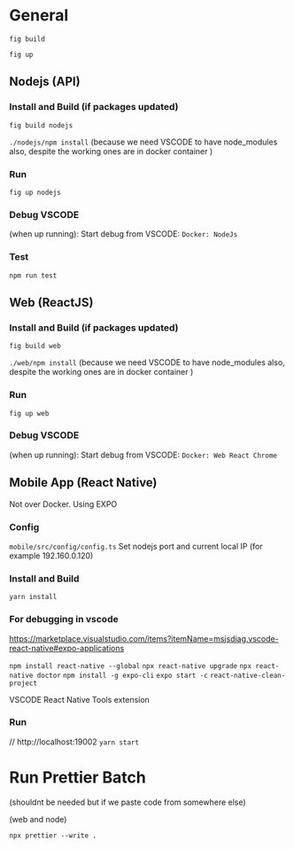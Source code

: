 # General

`fig build`

`fig up`

## Nodejs (API)

### Install and Build (if packages updated)
`fig build nodejs`

`./nodejs/npm install` (because we need VSCODE to have node_modules also, despite the working ones are in docker container )

### Run
`fig up nodejs`

### Debug VSCODE
(when up running): Start debug from VSCODE: `Docker: NodeJs`

### Test
`npm run test`

## Web (ReactJS)

### Install and Build (if packages updated)
`fig build web`

`./web/npm install` (because we need VSCODE to have node_modules also, despite the working ones are in docker container )

### Run
`fig up web`

### Debug VSCODE
(when up running): Start debug from VSCODE: `Docker: Web React Chrome`

## Mobile App (React Native)
Not over Docker. Using EXPO

### Config
`mobile/src/config/config.ts` Set nodejs port and current local IP (for example 192.160.0.120)

### Install and Build
`yarn install`

### For debugging in vscode
https://marketplace.visualstudio.com/items?itemName=msjsdiag.vscode-react-native#expo-applications

`npm install react-native --global`
`npx react-native upgrade`
`npx react-native doctor`
`npm install -g expo-cli`
`expo start -c`
`react-native-clean-project`

VSCODE React Native Tools extension


### Run
//  http://localhost:19002
`yarn start`    

# Run Prettier Batch
(shouldnt be needed but if we paste code from somewhere else)

(web and node)

`npx prettier --write .`